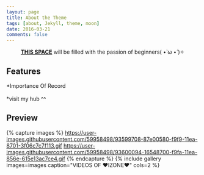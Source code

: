 ```yaml
---
layout: page
title: About the Theme
tags: [about, Jekyll, theme, moon]
date: 2016-03-21
comments: false
---
```

    
<center><a href="https://izonejangwonyoung.github.io/"><b>THIS SPACE</b></a> will be filled with the passion of beginners( •̀ ω •́ )✧</center>

## Features
*Importance Of Record<br><br>
*visit my hub ^^


## Preview

{% capture images %}
    https://user-images.githubusercontent.com/59958498/93599708-87e00580-f9f9-11ea-8701-3f06c7c7f113.gif
    https://user-images.githubusercontent.com/59958498/93600094-16548700-f9fa-11ea-856e-615e13ac7ce4.gif
{% endcapture %}
{% include gallery images=images caption="VIDEOS OF ❤IZONE❤" cols=2 %}
<!-- 
See a [live version of Moon](http://taylantatli.github.io/Moon) hosted on GitHub. -->

<!-- ## Getting Started

To learn how to install and use this theme check out the [Setup Guide](http://taylantatli.me/Moon/moon-theme/) for more information.
      
[Install Moon](https://github.com/TaylanTatli/Moon){: .btn} -->
